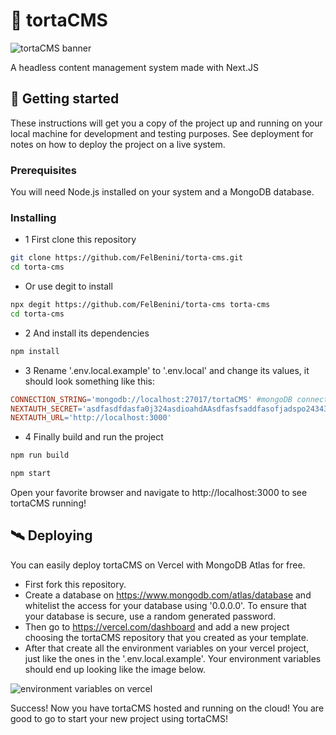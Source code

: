 # 🥧 tortaCMS

<img src='https://i.imgur.com/u6DxJPJ.png#banner' alt='tortaCMS banner' />

A headless content management system made with Next.JS

## 🚀 Getting started

These instructions will get you a copy of the project up and running on your local machine for development and testing purposes. See deployment for notes on how to deploy the project on a live system.

### Prerequisites

You will need Node.js installed on your system and a MongoDB database.

### Installing

- 1 First clone this repository

```bash 
git clone https://github.com/FelBenini/torta-cms.git
cd torta-cms
```

- Or use degit to install

```bash
npx degit https://github.com/FelBenini/torta-cms torta-cms
cd torta-cms
```

- 2 And install its dependencies

```bash
npm install
```

- 3 Rename '.env.local.example' to '.env.local' and change its values, it should look something like this:

```makefile
CONNECTION_STRING='mongodb://localhost:27017/tortaCMS' #mongoDB connection string
NEXTAUTH_SECRET='asdfasdfdasfa0j324asdioahdAAsdfasfsaddfasofjadspo243432zafaASdgsfHDShgSGSFHgs' #this is the hash that will encrypt your jwt tokens
NEXTAUTH_URL='http://localhost:3000'
```

- 4 Finally build and run the project

```bash
npm run build
```
```bash
npm start
```
Open your favorite browser and navigate to http://localhost:3000 to see tortaCMS running!

## 🛰 Deploying

You can easily deploy tortaCMS on Vercel with MongoDB Atlas for free.

- First fork this repository.
- Create a database on https://www.mongodb.com/atlas/database and whitelist the access for your database using '0.0.0.0'. To ensure that your database is secure, use a random generated password.
- Then go to https://vercel.com/dashboard and add a new project choosing the tortaCMS repository that you created as your template.
- After that create all the environment variables on your vercel project, just like the ones in the '.env.local.example'. Your environment variables should end up looking like the image below.

![environment variables on vercel](https://i.imgur.com/qNbFQEJ.png)

Success! Now you have tortaCMS hosted and running on the cloud! You are good to go to start your new project using tortaCMS!
